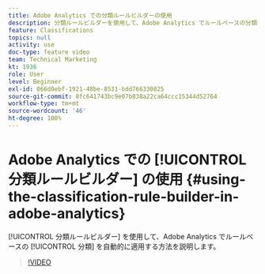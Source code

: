 ```yaml
---
title: Adobe Analytics での分類ルールビルダーの使用
description: 分類ルールビルダーを使用して、Adobe Analytics でルールベースの分類を自動的に適用する方法を説明します。
feature: Classifications
topics: null
activity: use
doc-type: feature video
team: Technical Marketing
kt: 1936
role: User
level: Beginner
exl-id: 066d0ebf-1921-48be-8531-bdd766330825
source-git-commit: 8fc641743bc9e07b838a22ca64ccc15344d52764
workflow-type: tm+mt
source-wordcount: '46'
ht-degree: 100%
---
```


# Adobe Analytics での [!UICONTROL 分類ルールビルダー] の使用 {#using-the-classification-rule-builder-in-adobe-analytics}

[!UICONTROL 分類ルールビルダー] を使用して、Adobe Analytics でルールベースの [!UICONTROL 分類] を自動的に適用する方法を説明します。

>[!VIDEO](https://video.tv.adobe.com/v/3434374?quality=12&learn=on&captions=jpn)
